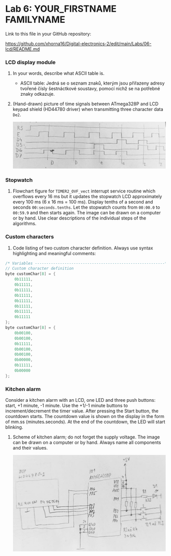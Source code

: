 # Lab 6: YOUR_FIRSTNAME FAMILYNAME

Link to this file in your GitHub repository:

https://github.com/xhorna16/Digital-electronics-2/edit/main/Labs/06-lcd/README.md


### LCD display module

1. In your words, describe what ASCII table is.
   * ASCII table: Jedná se o seznam znaků, kterým jsou přiřazeny adresy tvořené čísly šestnáctkové soustavy, pomocí nichž se na potřebné znaky odkazuje.

2. (Hand-drawn) picture of time signals between ATmega328P and LCD keypad shield (HD44780 driver) when transmitting three character data `De2`.

   ![1.jpg](1.jpg)


### Stopwatch

1. Flowchart figure for `TIMER2_OVF_vect` interrupt service routine which overflows every 16&nbsp;ms but it updates the stopwatch LCD approximately every 100&nbsp;ms (6 x 16&nbsp;ms = 100&nbsp;ms). Display tenths of a second and seconds `00:seconds.tenths`. Let the stopwatch counts from `00:00.0` to `00:59.9` and then starts again. The image can be drawn on a computer or by hand. Use clear descriptions of the individual steps of the algorithms.



### Custom characters

1. Code listing of two custom character definition. Always use syntax highlighting and meaningful comments:

```c
/* Variables ---------------------------------------------------------*/
// Custom character definition
byte customChar[8] = {
	0b11111,
	0b11111,
	0b11111,
	0b11111,
	0b11111,
	0b11111,
	0b11111,
	0b11111
};
byte customChar[8] = {
	0b00100,
	0b00100,
	0b11111,
	0b00100,
	0b00100,
	0b00000,
	0b11111,
	0b00000
};
```


### Kitchen alarm

Consider a kitchen alarm with an LCD, one LED and three push buttons: start, +1 minute, -1 minute. Use the +1/-1 minute buttons to increment/decrement the timer value. After pressing the Start button, the countdown starts. The countdown value is shown on the display in the form of mm.ss (minutes.seconds). At the end of the countdown, the LED will start blinking.

1. Scheme of kitchen alarm; do not forget the supply voltage. The image can be drawn on a computer or by hand. Always name all components and their values.

   ![2.jpg](2.jpg)
